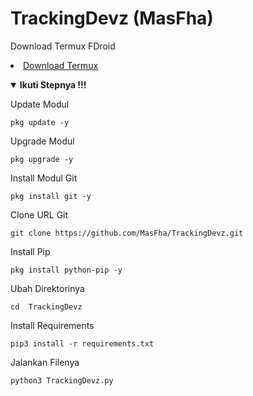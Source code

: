 # TrackingDevz (MasFha)

Download Termux FDroid 
<li><a href="https://f-droid.org/repo/com.termux_1020.apk">Download Termux</a></code></li> 
<p align="center">

<details open>
  <summary><strong> Ikuti Stepnya !!!</strong></summary>
  </details>
  

Update Modul
  ```
pkg update -y
 ```
 Upgrade Modul
 ```
pkg upgrade -y
````
Install Modul Git
```
pkg install git -y
```
Clone URL Git
```
git clone https://github.com/MasFha/TrackingDevz.git
```
Install Pip
```
pkg install python-pip -y
```
Ubah Direktorinya
```
cd  TrackingDevz
```
Install Requirements
```
pip3 install -r requirements.txt
```
Jalankan Filenya
````
python3 TrackingDevz.py
